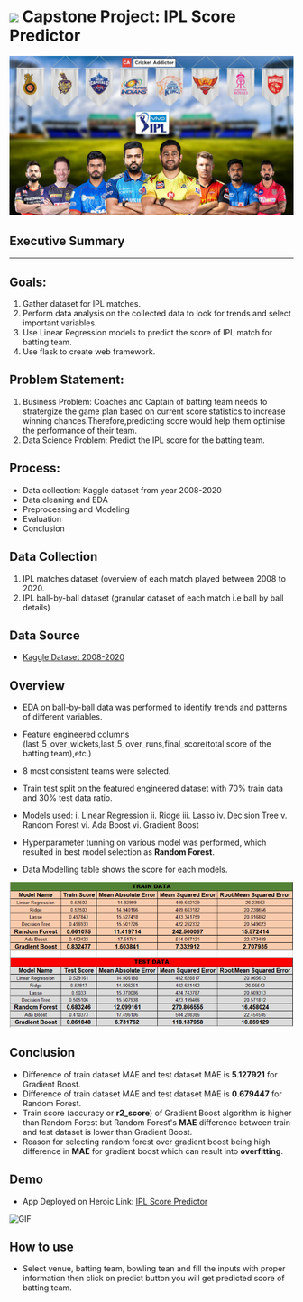 # ![](https://ga-dash.s3.amazonaws.com/production/assets/logo-9f88ae6c9c3871690e33280fcf557f33.png) Capstone Project: IPL Score Predictor
![GIF](resources/teams.jpg)

## Executive Summary
---

## Goals: 

1. Gather dataset for IPL matches.
2. Perform data analysis on the collected data to look for trends and select important variables.
3. Use Linear Regression models to predict the score of IPL match for batting team.
4. Use flask to create web framework.

## Problem Statement:

1. Business Problem: Coaches and Captain of batting team needs to stratergize the game plan based on current score statistics to increase winning chances.Therefore,predicting score would help them optimise the performance of their team.
2. Data Science Problem: Predict the IPL score for the batting team. 

## Process:  

- Data collection: Kaggle dataset from year 2008-2020
- Data cleaning and EDA
- Preprocessing and Modeling
- Evaluation
- Conclusion

## Data Collection
1) IPL matches dataset (overview of each match played between 2008 to 2020.
2) IPL ball-by-ball dataset (granular dataset of each match i.e ball by ball details)

## Data Source
- [Kaggle Dataset 2008-2020](https://www.kaggle.com/patrickb1912/ipl-complete-dataset-20082020)

## Overview
- EDA on ball-by-ball data was performed to identify trends and patterns of different variables.
- Feature engineered columns (last_5_over_wickets,last_5_over_runs,final_score(total score of the batting team),etc.)
- 8 most consistent teams were selected.
- Train test split on the featured engineered dataset with 70% train data and 30% test data ratio.
- Models used:
   	i. Linear Regression
	ii. Ridge
	iii. Lasso
	iv. Decision Tree
	v. Random Forest
	vi. Ada Boost
	vi. Gradient Boost

- Hyperparameter tunning on various model was performed, which resulted in best model selection as **Random Forest**.
- Data Modelling table shows the score for each models.

<p align="center">
  <img src="https://github.com/mubin20/my_projects/blob/master/Capstone/model.png" />
</p> 

## Conclusion
- Difference of train dataset MAE and test dataset MAE is **5.127921** for Gradient Boost.
- Difference of train dataset MAE and test dataset MAE is **0.679447** for Random Forest.
- Train score (accuracy or **r2_score**) of Gradient Boost algorithm is higher than Random Forest but Random Forest's **MAE** difference between train and test dataset is lower than Gradient Boost.
- Reason for selecting random forest over gradient boost being high difference in **MAE** for gradient boost which can result into **overfitting**.


## Demo
- App Deployed on Heroic
Link: [IPL Score Predictor](https://mk-ipl-predictor.herokuapp.com/)

![GIF](resources/predict.gif)

## How to use
- Select venue, batting team, bowling tean and fill the inputs with proper information then click on predict button you will get predicted score of batting team.





